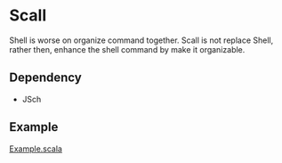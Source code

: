 # Scall
Shell is worse on organize command together. Scall is not replace Shell, rather then, enhance the shell command by make it organizable.

## Dependency
- JSch

## Example
[Example.scala](https://github.com/LoranceChen/scall/blob/master/src/test/scala/Example.scala)